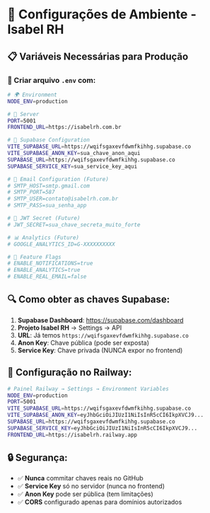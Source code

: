 # 🔧 Configurações de Ambiente - Isabel RH

## 📋 Variáveis Necessárias para Produção

### 🚀 Criar arquivo `.env` com:

```bash
# 🌍 Environment
NODE_ENV=production

# 🚀 Server
PORT=5001
FRONTEND_URL=https://isabelrh.com.br

# 🔑 Supabase Configuration
VITE_SUPABASE_URL=https://wqifsgaxevfdwmfkihhg.supabase.co
VITE_SUPABASE_ANON_KEY=sua_chave_anon_aqui
SUPABASE_URL=https://wqifsgaxevfdwmfkihhg.supabase.co
SUPABASE_SERVICE_KEY=sua_service_key_aqui

# 📧 Email Configuration (Future)
# SMTP_HOST=smtp.gmail.com
# SMTP_PORT=587
# SMTP_USER=contato@isabelrh.com.br
# SMTP_PASS=sua_senha_app

# 🔐 JWT Secret (Future)
# JWT_SECRET=sua_chave_secreta_muito_forte

# 📊 Analytics (Future)
# GOOGLE_ANALYTICS_ID=G-XXXXXXXXXX

# 🎯 Feature Flags
# ENABLE_NOTIFICATIONS=true
# ENABLE_ANALYTICS=true
# ENABLE_REAL_EMAIL=false
```

## 🔍 Como obter as chaves Supabase:

1. **Supabase Dashboard**: https://supabase.com/dashboard
2. **Projeto Isabel RH** → Settings → API
3. **URL**: Já temos `https://wqifsgaxevfdwmfkihhg.supabase.co`
4. **Anon Key**: Chave pública (pode ser exposta)
5. **Service Key**: Chave privada (NUNCA expor no frontend)

## 🚀 Configuração no Railway:

```bash
# Painel Railway → Settings → Environment Variables
NODE_ENV=production
PORT=5001
VITE_SUPABASE_URL=https://wqifsgaxevfdwmfkihhg.supabase.co
VITE_SUPABASE_ANON_KEY=eyJhbGciOiJIUzI1NiIsInR5cCI6IkpXVCJ9...
SUPABASE_URL=https://wqifsgaxevfdwmfkihhg.supabase.co
SUPABASE_SERVICE_KEY=eyJhbGciOiJIUzI1NiIsInR5cCI6IkpXVCJ9...
FRONTEND_URL=https://isabelrh.railway.app
```

## 🔒 Segurança:

- ✅ **Nunca** commitar chaves reais no GitHub
- ✅ **Service Key** só no servidor (nunca no frontend)
- ✅ **Anon Key** pode ser pública (tem limitações)
- ✅ **CORS** configurado apenas para domínios autorizados 